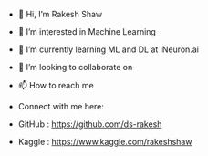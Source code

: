 - 👋 Hi, I’m Rakesh Shaw
- 👀 I’m interested in Machine Learning 
- 🌱 I’m currently learning ML and DL at iNeuron.ai
- 💞️ I’m looking to collaborate on 
- 📫 How to reach me 
    
- Connect with me here:
- GitHub :  https://github.com/ds-rakesh
- Kaggle : https://www.kaggle.com/rakeshshaw


<!---
ds-rakesh/ds-rakesh is a ✨ special ✨ repository because its `README.md` (this file) appears on your GitHub profile.
You can click the Preview link to take a look at your changes.
--->
